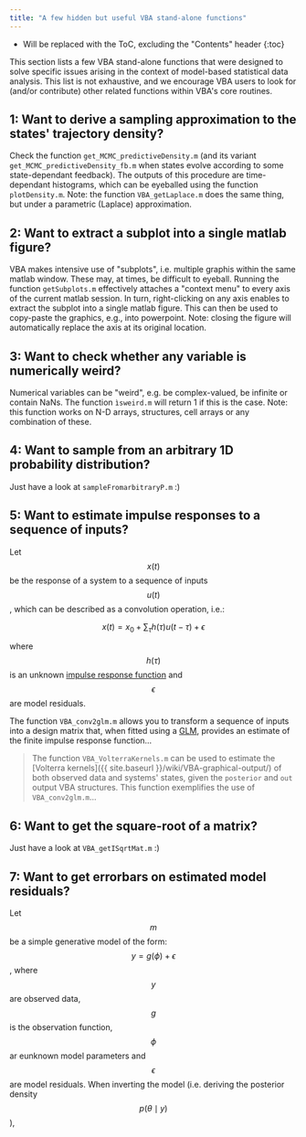 ```yaml
---
title: "A few hidden but useful VBA stand-alone functions"
---
```

* Will be replaced with the ToC, excluding the "Contents" header
{:toc}

This section lists a few VBA stand-alone functions that were designed to solve specific issues arising in the context of model-based statistical data analysis. This list is not exhaustive, and we encourage VBA users to look for (and/or contribute) other related functions within VBA's core routines.

## 1: Want to derive a sampling approximation to the states' trajectory density?

Check the function `get_MCMC_predictiveDensity.m` (and its variant `get_MCMC_predictiveDensity_fb.m` when states evolve according to some state-dependant feedback). The outputs of this procedure are time-dependant histograms, which can be eyeballed using the function `plotDensity.m`.
Note: the function `VBA_getLaplace.m` does the same thing, but under a parametric (Laplace) approximation.


## 2: Want to extract a subplot into a single matlab figure?

VBA makes intensive use of "subplots", i.e. multiple graphis within the same matlab window. These may, at times, be difficult to eyeball. Running the function `getSubplots.m` effectively attaches a "context menu" to every axis of the current matlab session. In turn, right-clicking on any axis enables to extract the subplot into a single matlab figure. This can then be used to copy-paste the graphics, e.g., into powerpoint. Note: closing the figure will automatically replace the axis at its original location.


## 3: Want to check whether any variable is numerically weird?

Numerical variables can be "weird", e.g. be complex-valued, be infinite or contain NaNs. The function `ìsweird.m` will return 1 if this is the case. Note: this function works on N-D arrays, structures, cell arrays or any combination of these.


## 4: Want to sample from an arbitrary 1D probability distribution?

Just have a look at `sampleFromarbitraryP.m` :)


## 5: Want to estimate impulse responses to a sequence of inputs?

Let $$x(t)$$ be the response of a system to a sequence of inputs $$u(t)$$, which can be described as a convolution operation, i.e.:

$$ x(t) = x_0 + \sum_{\tau} h\left(\tau\right) u\left(t-\tau\right) + \epsilon$$

where $$h\left(\tau\right)$$ is an unknown [impulse response function](https://en.wikipedia.org/wiki/Impulse_response) and $$\epsilon$$ are model residuals.

The function `VBA_conv2glm.m` allows you to transform a sequence of inputs into a design matrix that, when fitted using a [GLM](https://en.wikipedia.org/wiki/General_linear_model), provides an estimate of the finite impulse response function...

> The function `VBA_VolterraKernels.m` can be used to estimate the [Volterra kernels]({{ site.baseurl }}/wiki/VBA-graphical-output/) of both observed data and systems' states, given the `posterior` and `out` output VBA structures. This function exemplifies the use of `VBA_conv2glm.m`...


## 6: Want to get the square-root of a matrix?

Just have a look at `VBA_getISqrtMat.m` :)


## 7:  Want to get errorbars on estimated model residuals?

Let $$m$$ be a simple generative model of the form: $$y=g(\phi)+\epsilon$$, where $$y$$ are observed data, $$g$$ is the observation function, $$\phi$$ ar eunknown model parameters and $$\epsilon$$ are model residuals. When inverting the model (i.e. deriving the posterior density $$p\left(\theta\mid y\right)$$), 


